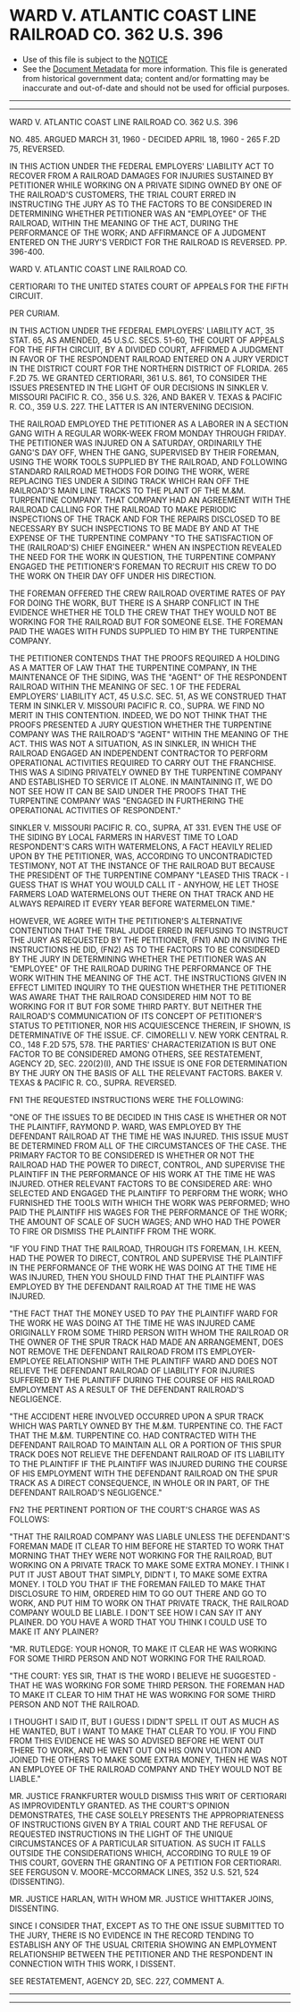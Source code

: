 ---
---

# WARD V. ATLANTIC COAST LINE RAILROAD CO. 362 U.S. 396

* Use of this file is subject to the [NOTICE](https://github.com/publicdocs/notice/blob/master/NOTICE)
* See the [Document Metadata](../../../) for more information.
  This file is generated from historical government data; content and/or formatting may be inaccurate and out-of-date and should not be used for official purposes.

----------
----------

WARD V. ATLANTIC COAST LINE RAILROAD CO. 362 U.S. 396

NO. 485.  ARGUED MARCH 31, 1960 - DECIDED APRIL 18, 1960 - 265 F.2D 75, REVERSED.

IN THIS ACTION UNDER THE FEDERAL EMPLOYERS' LIABILITY ACT TO RECOVER FROM A RAILROAD DAMAGES FOR INJURIES SUSTAINED BY PETITIONER WHILE WORKING ON A PRIVATE SIDING OWNED BY ONE OF THE RAILROAD'S CUSTOMERS, THE TRIAL COURT ERRED IN INSTRUCTING THE JURY AS TO THE FACTORS TO BE CONSIDERED IN DETERMINING WHETHER PETITIONER WAS AN "EMPLOYEE" OF THE RAILROAD, WITHIN THE MEANING OF THE ACT, DURING THE PERFORMANCE OF THE WORK; AND AFFIRMANCE OF A JUDGMENT ENTERED ON THE JURY'S VERDICT FOR THE RAILROAD IS REVERSED.  PP. 396-400.

WARD V. ATLANTIC COAST LINE RAILROAD CO.

CERTIORARI TO THE UNITED STATES COURT OF APPEALS FOR THE FIFTH CIRCUIT.

PER CURIAM.

IN THIS ACTION UNDER THE FEDERAL EMPLOYERS' LIABILITY ACT, 35 STAT. 65, AS AMENDED, 45 U.S.C. SECS. 51-60, THE COURT OF APPEALS FOR THE FIFTH CIRCUIT, BY A DIVIDED COURT, AFFIRMED A JUDGMENT IN FAVOR OF THE RESPONDENT RAILROAD ENTERED ON A JURY VERDICT IN THE DISTRICT COURT FOR THE NORTHERN DISTRICT OF FLORIDA.  265 F.2D 75.  WE GRANTED CERTIORARI, 361 U.S. 861, TO CONSIDER THE ISSUES PRESENTED IN THE LIGHT OF OUR DECISIONS IN SINKLER V. MISSOURI PACIFIC R. CO., 356 U.S. 326, AND BAKER V. TEXAS & PACIFIC R. CO., 359 U.S. 227.  THE LATTER IS AN INTERVENING DECISION.

THE RAILROAD EMPLOYED THE PETITIONER AS A LABORER IN A SECTION GANG WITH A REGULAR WORK-WEEK FROM MONDAY THROUGH FRIDAY.  THE PETITIONER WAS INJURED ON A SATURDAY, ORDINARILY THE GANG'S DAY OFF, WHEN THE GANG, SUPERVISED BY THEIR FOREMAN, USING THE WORK TOOLS SUPPLIED BY THE RAILROAD, AND FOLLOWING STANDARD RAILROAD METHODS FOR DOING THE WORK, WERE REPLACING TIES UNDER A SIDING TRACK WHICH RAN OFF THE RAILROAD'S MAIN LINE TRACKS TO THE PLANT OF THE M.&M. TURPENTINE COMPANY.  THAT COMPANY HAD AN AGREEMENT WITH THE RAILROAD CALLING FOR THE RAILROAD TO MAKE PERIODIC INSPECTIONS OF THE TRACK AND FOR THE REPAIRS DISCLOSED TO BE NECESSARY BY SUCH INSPECTIONS TO BE MADE BY AND AT THE EXPENSE OF THE TURPENTINE COMPANY "TO THE SATISFACTION OF THE (RAILROAD'S) CHIEF ENGINEER."  WHEN AN INSPECTION REVEALED THE NEED FOR THE WORK IN QUESTION, THE TURPENTINE COMPANY ENGAGED THE PETITIONER'S FOREMAN TO RECRUIT HIS CREW TO DO THE WORK ON THEIR DAY OFF UNDER HIS DIRECTION.

THE FOREMAN OFFERED THE CREW RAILROAD OVERTIME RATES OF PAY FOR DOING THE WORK, BUT THERE IS A SHARP CONFLICT IN THE EVIDENCE WHETHER HE TOLD THE CREW THAT THEY WOULD NOT BE WORKING FOR THE RAILROAD BUT FOR SOMEONE ELSE.  THE FOREMAN PAID THE WAGES WITH FUNDS SUPPLIED TO HIM BY THE TURPENTINE COMPANY.

THE PETITIONER CONTENDS THAT THE PROOFS REQUIRED A HOLDING AS A MATTER OF LAW THAT THE TURPENTINE COMPANY, IN THE MAINTENANCE OF THE SIDING, WAS THE "AGENT" OF THE RESPONDENT RAILROAD WITHIN THE MEANING OF SEC. 1 OF THE FEDERAL EMPLOYERS' LIABILITY ACT, 45 U.S.C.  SEC. 51, AS WE CONSTRUED THAT TERM IN SINKLER V. MISSOURI PACIFIC R. CO., SUPRA. WE FIND NO MERIT IN THIS CONTENTION.  INDEED, WE DO NOT THINK THAT THE PROOFS PRESENTED A JURY QUESTION WHETHER THE TURPENTINE COMPANY WAS THE RAILROAD'S "AGENT" WITHIN THE MEANING OF THE ACT.  THIS WAS NOT A SITUATION, AS IN SINKLER, IN WHICH THE RAILROAD ENGAGED AN INDEPENDENT CONTRACTOR TO PERFORM OPERATIONAL ACTIVITIES REQUIRED TO CARRY OUT THE FRANCHISE.  THIS WAS A SIDING PRIVATELY OWNED BY THE TURPENTINE COMPANY AND ESTABLISHED TO SERVICE IT ALONE.  IN MAINTAINING IT, WE DO NOT SEE HOW IT CAN BE SAID UNDER THE PROOFS THAT THE TURPENTINE COMPANY WAS "ENGAGED IN FURTHERING THE OPERATIONAL ACTIVITIES OF RESPONDENT."

SINKLER V. MISSOURI PACIFIC R. CO., SUPRA, AT 331.  EVEN THE USE OF THE SIDING BY LOCAL FARMERS IN HARVEST TIME TO LOAD RESPONDENT'S CARS WITH WATERMELONS, A FACT HEAVILY RELIED UPON BY THE PETITIONER, WAS, ACCORDING TO UNCONTRADICTED TESTIMONY, NOT AT THE INSTANCE OF THE RAILROAD BUT BECAUSE THE PRESIDENT OF THE TURPENTINE COMPANY "LEASED THIS TRACK - I GUESS THAT IS WHAT YOU WOULD CALL IT - ANYHOW, HE LET THOSE FARMERS LOAD WATERMELONS OUT THERE ON THAT TRACK AND HE ALWAYS REPAIRED IT EVERY YEAR BEFORE WATERMELON TIME."

HOWEVER, WE AGREE WITH THE PETITIONER'S ALTERNATIVE CONTENTION THAT THE TRIAL JUDGE ERRED IN REFUSING TO INSTRUCT THE JURY AS REQUESTED BY THE PETITIONER, (FN1) AND IN GIVING THE INSTRUCTIONS HE DID, (FN2) AS TO THE FACTORS TO BE CONSIDERED BY THE JURY IN DETERMINING WHETHER THE PETITIONER WAS AN "EMPLOYEE" OF THE RAILROAD DURING THE PERFORMANCE OF THE WORK WITHIN THE MEANING OF THE ACT.  THE INSTRUCTIONS GIVEN IN EFFECT LIMITED INQUIRY TO THE QUESTION WHETHER THE PETITIONER WAS AWARE THAT THE RAILROAD CONSIDERED HIM NOT TO BE WORKING FOR IT BUT FOR SOME THIRD PARTY.  BUT NEITHER THE RAILROAD'S COMMUNICATION OF ITS CONCEPT OF PETITIONER'S STATUS TO PETITIONER, NOR HIS ACQUIESCENCE THEREIN, IF SHOWN, IS DETERMINATIVE OF THE ISSUE.  CF. CIMORELLI V. NEW YORK CENTRAL R. CO., 148 F.2D 575, 578.  THE PARTIES' CHARACTERIZATION IS BUT ONE FACTOR TO BE CONSIDERED AMONG OTHERS, SEE RESTATEMENT, AGENCY 2D, SEC. 220(2)(I), AND THE ISSUE IS ONE FOR DETERMINATION BY THE JURY ON THE BASIS OF ALL THE RELEVANT FACTORS.  BAKER V. TEXAS & PACIFIC R. CO., SUPRA.  REVERSED.

FN1  THE REQUESTED INSTRUCTIONS WERE THE FOLLOWING:

"ONE OF THE ISSUES TO BE DECIDED IN THIS CASE IS WHETHER OR NOT THE PLAINTIFF, RAYMOND P. WARD, WAS EMPLOYED BY THE DEFENDANT RAILROAD AT THE TIME HE WAS INJURED.  THIS ISSUE MUST BE DETERMINED FROM ALL OF THE CIRCUMSTANCES OF THE CASE.  THE PRIMARY FACTOR TO BE CONSIDERED IS WHETHER OR NOT THE RAILROAD HAD THE POWER TO DIRECT, CONTROL, AND SUPERVISE THE PLAINTIFF IN THE PERFORMANCE OF HIS WORK AT THE TIME HE WAS INJURED.  OTHER RELEVANT FACTORS TO BE CONSIDERED ARE:  WHO SELECTED AND ENGAGED THE PLAINTIFF TO PERFORM THE WORK; WHO FURNISHED THE TOOLS WITH WHICH THE WORK WAS PERFORMED; WHO PAID THE PLAINTIFF HIS WAGES FOR THE PERFORMANCE OF THE WORK; THE AMOUNT OF SCALE OF SUCH WAGES; AND WHO HAD THE POWER TO FIRE OR DISMISS THE PLAINTIFF FROM THE WORK.

"IF YOU FIND THAT THE RAILROAD, THROUGH ITS FOREMAN, I.H. KEEN, HAD THE POWER TO DIRECT, CONTROL AND SUPERVISE THE PLAINTIFF IN THE PERFORMANCE OF THE WORK HE WAS DOING AT THE TIME HE WAS INJURED, THEN YOU SHOULD FIND THAT THE PLAINTIFF WAS EMPLOYED BY THE DEFENDANT RAILROAD AT THE TIME HE WAS INJURED.

"THE FACT THAT THE MONEY USED TO PAY THE PLAINTIFF WARD FOR THE WORK HE WAS DOING AT THE TIME HE WAS INJURED CAME ORIGINALLY FROM SOME THIRD PERSON WITH WHOM THE RAILROAD OR THE OWNER OF THE SPUR TRACK HAD MADE AN ARRANGEMENT, DOES NOT REMOVE THE DEFENDANT RAILROAD FROM ITS EMPLOYER-EMPLOYEE RELATIONSHIP WITH THE PLAINTIFF WARD AND DOES NOT RELIEVE THE DEFENDANT RAILROAD OF LIABILITY FOR INJURIES SUFFERED BY THE PLAINTIFF DURING THE COURSE OF HIS RAILROAD EMPLOYMENT AS A RESULT OF THE DEFENDANT RAILROAD'S NEGLIGENCE.

"THE ACCIDENT HERE INVOLVED OCCURRED UPON A SPUR TRACK WHICH WAS PARTLY OWNED BY THE M.&M. TURPENTINE CO. THE FACT THAT THE M.&M. TURPENTINE CO. HAD CONTRACTED WITH THE DEFENDANT RAILROAD TO MAINTAIN ALL OR A PORTION OF THIS SPUR TRACK DOES NOT RELIEVE THE DEFENDANT RAILROAD OF ITS LIABILITY TO THE PLAINTIFF IF THE PLAINTIFF WAS INJURED DURING THE COURSE OF HIS EMPLOYMENT WITH THE DEFENDANT RAILROAD ON THE SPUR TRACK AS A DIRECT CONSEQUENCE, IN WHOLE OR IN PART, OF THE DEFENDANT RAILROAD'S NEGLIGENCE."

FN2  THE PERTINENT PORTION OF THE COURT'S CHARGE WAS AS FOLLOWS:

"THAT THE RAILROAD COMPANY WAS LIABLE UNLESS THE DEFENDANT'S FOREMAN MADE IT CLEAR TO HIM BEFORE HE STARTED TO WORK THAT MORNING THAT THEY WERE NOT WORKING FOR THE RAILROAD, BUT WORKING ON A PRIVATE TRACK TO MAKE SOME EXTRA MONEY.  I THINK I PUT IT JUST ABOUT THAT SIMPLY, DIDN'T I, TO MAKE SOME EXTRA MONEY.  I TOLD YOU THAT IF THE FOREMAN FAILED TO MAKE THAT DISCLOSURE TO HIM, ORDERED HIM TO GO OUT THERE AND GO TO WORK, AND PUT HIM TO WORK ON THAT PRIVATE TRACK, THE RAILROAD COMPANY WOULD BE LIABLE.  I DON'T SEE HOW I CAN SAY IT ANY PLAINER.  DO YOU HAVE A WORD THAT YOU THINK I COULD USE TO MAKE IT ANY PLAINER?

"MR. RUTLEDGE:  YOUR HONOR, TO MAKE IT CLEAR HE WAS WORKING FOR SOME THIRD PERSON AND NOT WORKING FOR THE RAILROAD.

"THE COURT:  YES SIR, THAT IS THE WORD I BELIEVE HE SUGGESTED - THAT HE WAS WORKING FOR SOME THIRD PERSON.  THE FOREMAN HAD TO MAKE IT CLEAR TO HIM THAT HE WAS WORKING FOR SOME THIRD PERSON AND NOT THE RAILROAD.

I THOUGHT I SAID IT, BUT I GUESS I DIDN'T SPELL IT OUT AS MUCH AS HE WANTED, BUT I WANT TO MAKE THAT CLEAR TO YOU.  IF YOU FIND FROM THIS EVIDENCE HE WAS SO ADVISED BEFORE HE WENT OUT THERE TO WORK, AND HE WENT OUT ON HIS OWN VOLITION AND JOINED THE OTHERS TO MAKE SOME EXTRA MONEY, THEN HE WAS NOT AN EMPLOYEE OF THE RAILROAD COMPANY AND THEY WOULD NOT BE LIABLE."

MR. JUSTICE FRANKFURTER WOULD DISMISS THIS WRIT OF CERTIORARI AS IMPROVIDENTLY GRANTED.  AS THE COURT'S OPINION DEMONSTRATES, THE CASE SOLELY PRESENTS THE APPROPRIATENESS OF INSTRUCTIONS GIVEN BY A TRIAL COURT AND THE REFUSAL OF REQUESTED INSTRUCTIONS IN THE LIGHT OF THE UNIQUE CIRCUMSTANCES OF A PARTICULAR SITUATION.  AS SUCH IT FALLS OUTSIDE THE CONSIDERATIONS WHICH, ACCORDING TO RULE 19 OF THIS COURT, GOVERN THE GRANTING OF A PETITION FOR CERTIORARI.  SEE FERGUSON V. MOORE-MCCORMACK LINES, 352 U.S. 521, 524 (DISSENTING).

MR. JUSTICE HARLAN, WITH WHOM MR. JUSTICE WHITTAKER JOINS, DISSENTING.

SINCE I CONSIDER THAT, EXCEPT AS TO THE ONE ISSUE SUBMITTED TO THE JURY, THERE IS NO EVIDENCE IN THE RECORD TENDING TO ESTABLISH ANY OF THE USUAL CRITERIA SHOWING AN EMPLOYMENT RELATIONSHIP BETWEEN THE PETITIONER AND THE RESPONDENT IN CONNECTION WITH THIS WORK, I DISSENT.

SEE RESTATEMENT, AGENCY 2D, SEC. 227, COMMENT A.


----------
----------

